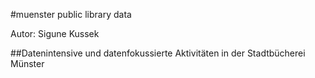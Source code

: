 #muenster public library data

Autor: Sigune Kussek

##Datenintensive und datenfokussierte Aktivitäten in der Stadtbücherei Münster
